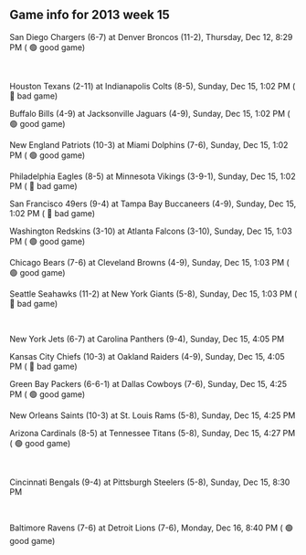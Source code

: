 ## Game info for 2013 week 15
San Diego Chargers (6-7) at Denver Broncos (11-2), Thursday, Dec 12, 8:29 PM (	:green_circle: good game)


<br/>

Houston Texans (2-11) at Indianapolis Colts (8-5), Sunday, Dec 15, 1:02 PM (	:red_circle: bad game)

Buffalo Bills (4-9) at Jacksonville Jaguars (4-9), Sunday, Dec 15, 1:02 PM (	:green_circle: good game)

New England Patriots (10-3) at Miami Dolphins (7-6), Sunday, Dec 15, 1:02 PM (	:green_circle: good game)

Philadelphia Eagles (8-5) at Minnesota Vikings (3-9-1), Sunday, Dec 15, 1:02 PM (	:red_circle: bad game)

San Francisco 49ers (9-4) at Tampa Bay Buccaneers (4-9), Sunday, Dec 15, 1:02 PM (	:red_circle: bad game)

Washington Redskins (3-10) at Atlanta Falcons (3-10), Sunday, Dec 15, 1:03 PM (	:green_circle: good game)

Chicago Bears (7-6) at Cleveland Browns (4-9), Sunday, Dec 15, 1:03 PM (	:green_circle: good game)

Seattle Seahawks (11-2) at New York Giants (5-8), Sunday, Dec 15, 1:03 PM (	:red_circle: bad game)


<br/>

New York Jets (6-7) at Carolina Panthers (9-4), Sunday, Dec 15, 4:05 PM

Kansas City Chiefs (10-3) at Oakland Raiders (4-9), Sunday, Dec 15, 4:05 PM (	:red_circle: bad game)

Green Bay Packers (6-6-1) at Dallas Cowboys (7-6), Sunday, Dec 15, 4:25 PM (	:green_circle: good game)

New Orleans Saints (10-3) at St. Louis Rams (5-8), Sunday, Dec 15, 4:25 PM

Arizona Cardinals (8-5) at Tennessee Titans (5-8), Sunday, Dec 15, 4:27 PM (	:green_circle: good game)


<br/>

Cincinnati Bengals (9-4) at Pittsburgh Steelers (5-8), Sunday, Dec 15, 8:30 PM


<br/>

Baltimore Ravens (7-6) at Detroit Lions (7-6), Monday, Dec 16, 8:40 PM (	:green_circle: good game)

